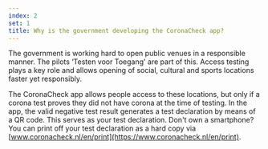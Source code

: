```yaml
---
index: 2
set: 1
title: Why is the government developing the CoronaCheck app?
---
```

The government is working hard to open public venues in a responsible manner. The pilots ‘Testen voor Toegang' are part of this. Access testing plays a key role and allows opening of social, cultural and sports locations faster yet responsibly.
 
The CoronaCheck app allows people access to these locations, but only if a corona test proves they did not have corona at the time of testing. In the app, the valid negative test result generates a test declaration by means of a QR code. This serves as your test declaration. Don't own a smartphone? You can print off your test declaration as a hard copy via [www.coronacheck.nl/en/print](https://www.coronacheck.nl/en/print).
